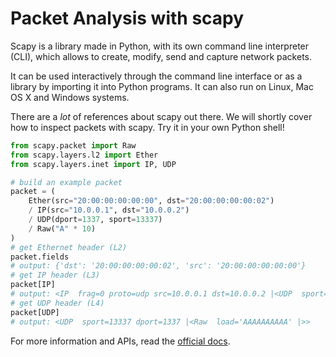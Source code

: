# Packet Analysis with scapy

Scapy is a library made in Python, with its own command line interpreter (CLI), which allows to create, modify, send and capture network packets.

It can be used interactively through the command line interface or as a library by importing it into Python programs. It can also run on Linux, Mac OS X and Windows systems.

There are a *lot* of references about scapy out there. We will shortly cover how to inspect packets with scapy. Try it in your own Python shell!

```python
from scapy.packet import Raw
from scapy.layers.l2 import Ether
from scapy.layers.inet import IP, UDP

# build an example packet
packet = (
    Ether(src="20:00:00:00:00:00", dst="20:00:00:00:00:02")
    / IP(src="10.0.0.1", dst="10.0.0.2")
    / UDP(dport=1337, sport=13337)
    / Raw("A" * 10)
)
# get Ethernet header (L2)
packet.fields
# output: {'dst': '20:00:00:00:00:02', 'src': '20:00:00:00:00:00'}
# get IP header (L3)
packet[IP]
# output: <IP  frag=0 proto=udp src=10.0.0.1 dst=10.0.0.2 |<UDP  sport=13337 dport=1337 |<Raw  load='AAAAAAAAAA' |>>>
# get UDP header (L4)
packet[UDP]
# output: <UDP  sport=13337 dport=1337 |<Raw  load='AAAAAAAAAA' |>>
```

For more information and APIs, read the [official docs](https://scapy.readthedocs.io/en/latest/).
